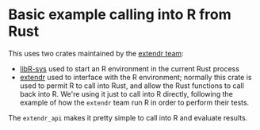 # Basic example calling into R from Rust

This uses two crates maintained by the [extendr team](https://github.com/extendr):
- [libR-sys](https://github.com/extendr/libR-sys) used to start an R environment in the current Rust process
- [extendr](https://github.com/extendr/extendr) used to interface with the R environment; normally this crate is used to permit R to call into Rust, and allow the Rust functions to call back into R. We're using it just to call into R directly, following the example of how the `extendr` team run R in order to perform their tests.

The `extendr_api` makes it pretty simple to call into R and evaluate results.
